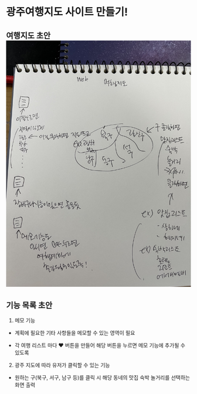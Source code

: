 # 광주여행지도 사이트 만들기!

## 여행지도 초안 ![draft](./draft.jpg)

## 기능 목록 초안

1. 메모 기능

- 계획에 필요한 기타 사항들을 메모할 수 있는 영역이 필요

- 각 여행 리스트 마다 ❤️ 버튼을 만들어 해당 버튼을 누르면 메모 기능에 추가될 수 있도록

2. 광주 지도에 따라 유저가 클릭할 수 있는 기능

- 원하는 구(북구, 서구, 남구 등)를 클릭 시 해당 동네의 맛집 숙박 놀거리를 선택하는 화면 출력
